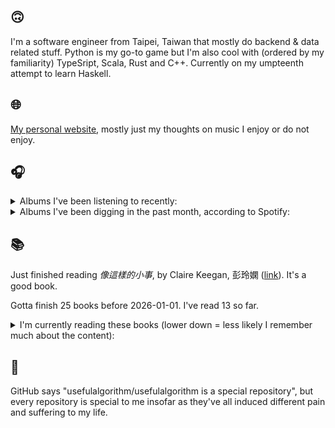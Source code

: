 ## 🙃

I'm a software engineer from Taipei, Taiwan that mostly do backend & data related stuff. Python is my go-to game but I'm also cool with (ordered by my familiarity) TypeSript, Scala, Rust and C++. Currently on my umpteenth attempt to learn Haskell.

## 🌐

[My personal website](https://usefulalgorithm.github.io/), mostly just my thoughts on music I enjoy or do not enjoy.

## 🎧

<details>
<summary>Albums I've been listening to recently:</summary>

- _God Does Like Ugly_, by JID
- _Cleaning Out The Empty Administration Building_, by R.J.F.
- _Alfredo 2_, by Freddie Gibbs, The Alchemist
- _GNX_, by Kendrick Lamar
- _Diamond Eyes_, by Deftones
- _Never Die_, by Matt Jencik, Midwife
- _private music_, by Deftones

</details>

<details>
<summary>Albums I've been digging in the past month, according to Spotify:</summary>

- _Sunshine and Balance Beams_, by Pile
- _Vooid (2025)_, by VOOID
- _THE FUTURE IS HERE AND EVERYTHING NEEDS TO BE DESTROYED_, by The Armed
- _God Does Like Ugly (Preluxe Edition)_, by JID
- _人工島_, by 電球
- _Lifetime_, by Erika de Casier
- _smallest things_, by Memotone
- _臺北人文地景_, by COLD DEW
- _Muzak for the Encouragement of Unproductivity_, by Jasmine Guffond
- _Let God Sort Em Out_, by Clipse, Pusha T, Malice
- _Alfredo 2_, by Freddie Gibbs, The Alchemist
- _Never Die_, by Matt Jencik, Midwife
- _Dance Tonight! Revolution Tomorrow!_, by Orchid

</details>

## 📚

Just finished reading _像這樣的小事_, by Claire Keegan, 彭玲嫻 ([link](https://hardcover.app/books/2021-89f66ee0-0b52-4496-994c-3e315d839d6a)). It's a good book.

Gotta finish 25 books before 2026-01-01. I've read 13 so far.

<details>
<summary>I'm currently reading these books (lower down = less likely I remember much about the content):</summary>

- _The Hall of Uselessness: Collected Essays_, by Simon Leys ([link](https://hardcover.app/books/the-hall-of-uselessness))
- _The Absence of Myth: Writings on Surrealism_, by Georges Bataille, Michael   Richardson ([link](https://hardcover.app/books/the-absence-of-myth-writings-on-surrealism))
- _Genesis and Trace: Derrida Reading Husserl and Heidegger_, by Paola Marrati, Simon Sparks ([link](https://hardcover.app/books/genesis-and-trace))
- _Philosophical Chemistry: Genealogy of a Scientific Field_, by Manuel DeLanda ([link](https://hardcover.app/books/philosophical-chemistry))
- _Political Categories: Thinking Beyond Concepts_, by Michael Marder ([link](https://hardcover.app/books/political-categories))
- _Regeneration_, by Pat Barker ([link](https://hardcover.app/books/regeneration-1991))
- _K-punk_, by Mark Fisher ([link](https://hardcover.app/books/k-punk-2018))
- _A Biography of Ordinary Man: On Authorities and Minorities_, by François Laruelle, Jessie Hock, and friends ([link](https://hardcover.app/books/a-biography-of-ordinary-man))
- _A Short History of Decay_, by Emil M. Cioran, Richard Howard ([link](https://hardcover.app/books/a-short-history-of-decay))
- _Anti-Oedipus_, by Gilles Deleuze, Félix Guattari ([link](https://hardcover.app/books/anti-oedipus))
- _A Thousand Plateaus_, by Gilles Deleuze, Félix Guattari ([link](https://hardcover.app/books/a-thousand-plateaus))

</details>

## 💬

GitHub says "usefulalgorithm/usefulalgorithm is a special repository", but every repository is special to me insofar as they've all induced different pain and suffering to my life.